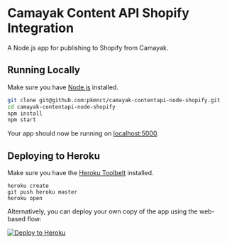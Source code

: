 # Camayak Content API Shopify Integration

A Node.js app for publishing to Shopify from Camayak.

## Running Locally

Make sure you have [Node.js](http://nodejs.org/) installed.

```sh
git clone git@github.com:pkmnct/camayak-contentapi-node-shopify.git
cd camayak-contentapi-node-shopify
npm install
npm start
```

Your app should now be running on [localhost:5000](http://localhost:5000/).

## Deploying to Heroku
Make sure you have the [Heroku Toolbelt](https://toolbelt.heroku.com/) installed.

```
heroku create
git push heroku master
heroku open
```

Alternatively, you can deploy your own copy of the app using the web-based flow:

[![Deploy to Heroku](https://www.herokucdn.com/deploy/button.png)](https://heroku.com/deploy)
